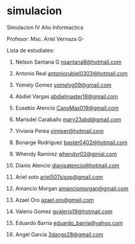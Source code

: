 # simulacion
Simulacion IV Año Informactica

Profesor: Msc. Ariel Vernaza G-



Lista de estudiates:

1. Nelson Santana G   nsantana8@hotmail.com

2. Antonio Real antoniorubiel0303@hotmail.com 

3. Yomely Gomez yomelyg09@gmail.com

4. Abdiel Vargas abdielmaster18@gmail.com

5. Eusebio Atencio CanoMax019@gmail.com

6. Marisdel Caraballo mary23abd@gmail.com

7. Viviana Perea vimiper@hotmail.com

8. Bonarge Rodriguez baster0402@hotmail.com

9. Whendy Ramirez whendyr02@gmial.com

10. Dianis Atencio dianisatencio@hotmail.com

11. Ariel soto ariel507sisop@gmail.com

12. Amancio Morgan amanciomorgan@gmail.com

13. Azael Oro azael.oro@gmail.com

14. Valerio Gomez gvalerio19@hotmail.com

15. Eduardo Barria eduardo_barria@yahoo.com

17. Angel Garcia 3dangs28@gmail.com
